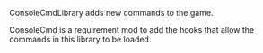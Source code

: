 ConsoleCmdLibrary adds new commands to the game.

ConsoleCmd is a requirement mod to add the hooks that allow the commands in this library to be loaded.

